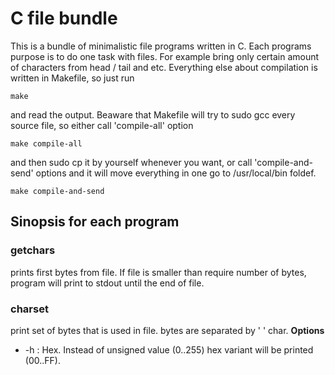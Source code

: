 # C file bundle
This is a bundle of minimalistic file programs written in C.
Each programs purpose is to do one task with files. For example bring only certain amount of characters from head / tail and etc.
Everything else about compilation is written in Makefile, so just run
```
make
```
and read the output.
Beaware that Makefile will try to sudo gcc every source file, so either call 'compile-all' option
```
make compile-all
```
and then sudo cp it by yourself whenever you want, or call 'compile-and-send' options and it will move everything in one go to /usr/local/bin foldef.
```
make compile-and-send
```

## Sinopsis for each program
### getchars
prints first bytes from file.
If file is smaller than require number of bytes, program will print to stdout until the end of file.
### charset
print set of bytes that is used in file.
bytes are separated by ' ' char.
**Options**
 - -h : Hex.  Instead of unsigned value (0..255) hex variant will be printed (00..FF).

